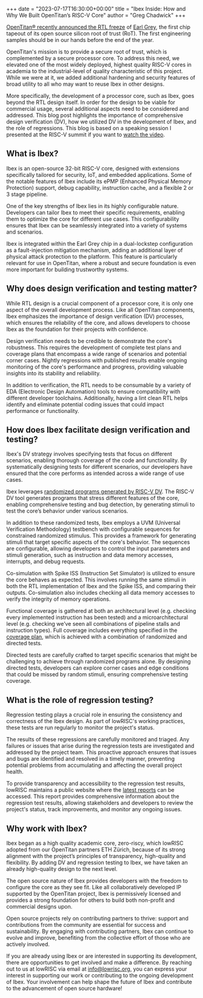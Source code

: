 +++
date = "2023-07-17T16:30:00+00:00"
title = "Ibex Inside: How and Why We Built OpenTitan’s RISC-V Core"
author = "Greg Chadwick"
+++

[OpenTitan® recently announced the RTL freeze](https://lowrisc.org/blog/2023/06/opentitans-rtl-freeze-leveraging-transparency-to-create-trustworthy-computing/) of [Earl Grey](https://opentitan.org/book/hw/top_earlgrey/doc/specification.html), the first chip tapeout of its open source silicon root of trust (RoT). The first engineering samples should be in our hands before the end of the year. 

OpenTitan's mission is to provide a secure root of trust, which is complemented by a secure processor core. To address this need, we elevated one of the most widely deployed, highest quality RISC-V cores in academia to the industrial-level of quality characteristic of this project. While we were at it, we added additional hardening and security features of broad utility to all who may want to reuse Ibex in other designs.

More specifically, the development of a processor core, such as Ibex, goes beyond the RTL design itself. In order for the design to be viable for commercial usage, several additional aspects need to be considered and addressed. This blog post highlights the importance of comprehensive design verification (DV), how we utilized DV in the development of Ibex, and the role of regressions. This blog is based on a speaking session I presented at the RISC-V summit if you want to [watch the video](https://www.youtube.com/watch?v=EYyi8ZhEQxA).

## What is Ibex?

Ibex is an open-source 32-bit RISC-V core, designed with extensions specifically tailored for security, IoT, and embedded applications. Some of the notable features of Ibex include its ePMP (Enhanced Physical Memory Protection) support, debug capability, instruction cache, and a flexible 2 or 3 stage pipeline.

One of the key strengths of Ibex lies in its highly configurable nature. Developers can tailor Ibex to meet their specific requirements, enabling them to optimize the core for different use cases. This configurability ensures that Ibex can be seamlessly integrated into a variety of systems and scenarios.

Ibex is integrated within the Earl Grey chip in a dual-lockstep configuration as a fault-injection mitigation mechanism, adding an additional layer of physical attack protection to the platform. This feature is particularly relevant for use in OpenTitan, where a robust and secure foundation is even more important for building trustworthy systems.

## Why does design verification and testing matter?

While RTL design is a crucial component of a processor core, it is only one aspect of the overall development process. Like all OpenTitan components, Ibex emphasizes the importance of design verification (DV) processes, which ensures the reliability of the core, and allows developers to choose Ibex as the foundation for their projects with confidence.

Design verification needs to be credible to demonstrate the core's robustness. This requires the development of complete test plans and coverage plans that encompass a wide range of scenarios and potential corner cases. Nightly regressions with published results enable ongoing monitoring of the core's performance and progress, providing valuable insights into its stability and reliability.

In addition to verification, the RTL needs to be consumable by a variety of EDA (Electronic Design Automation) tools to ensure compatibility with different developer toolchains. Additionally, having a lint clean RTL helps identify and eliminate potential coding issues that could impact performance or functionality.

## How does Ibex facilitate design verification and testing?

Ibex's DV strategy involves specifying tests that focus on different scenarios, enabling thorough coverage of the code and functionality. By systematically designing tests for different scenarios, our developers have ensured that the core performs as intended across a wide range of use cases.

Ibex leverages [randomized programs generated by RISC-V DV](https://github.com/chipsalliance/riscv-dv). The RISC-V DV tool generates programs that stress different features of the core, enabling comprehensive testing and bug detection, by generating stimuli to test the core’s behavior under various scenarios.

In addition to these randomized tests, Ibex employs a UVM (Universal Verification Methodology) testbench with configurable sequences for constrained randomized stimulus. This provides a framework for generating stimuli that target specific aspects of the core's behavior. The sequences are configurable, allowing developers to control the input parameters and stimuli generation, such as instruction and data memory accesses, interrupts, and debug requests.

Co-simulation with Spike ISS (Instruction Set Simulator) is utilized to ensure the core behaves as expected. This involves running the same stimuli in both the RTL implementation of Ibex and the Spike ISS, and comparing their outputs. Co-simulation also includes checking all data memory accesses to verify the integrity of memory operations.

Functional coverage is gathered at both an architectural level (e.g. checking every implemented instruction has been tested) and a microarchitectural level (e.g. checking we’ve seen all combinations of pipeline stalls and instruction types). Full coverage includes everything specified in the [coverage plan](https://ibex-core.readthedocs.io/en/latest/03_reference/coverage_plan.html), which is achieved with a combination of randomized and directed tests.

Directed tests are carefully crafted to target specific scenarios that might be challenging to achieve through randomized programs alone. By designing directed tests, developers can explore corner cases and edge conditions that could be missed by random stimuli, ensuring comprehensive testing coverage.

## What is the role of regression testing?

Regression testing plays a crucial role in ensuring the consistency and correctness of the Ibex design. As part of lowRISC's working practices, these tests are run regularly to monitor the project's status.

The results of these regressions are carefully monitored and triaged. Any failures or issues that arise during the regression tests are investigated and addressed by the project team. This proactive approach ensures that issues and bugs are identified and resolved in a timely manner, preventing potential problems from accumulating and affecting the overall project health.

To provide transparency and accessibility to the regression test results, lowRISC maintains a public website where the [latest reports](https://ibex.reports.lowrisc.org/opentitan/latest/report.html) can be accessed. This report provides comprehensive information about the regression test results, allowing stakeholders and developers to review the project's status, track improvements, and monitor any ongoing issues.

## Why work with Ibex?

Ibex began as a high quality academic core, zero-riscy, which lowRISC adopted from our OpenTitan partners ETH Zürich, because of its strong alignment with the project’s principles of transparency, high-quality and flexibility. By adding DV and regression testing to Ibex, we have taken an already high-quality design to the next level.

The open source nature of Ibex provides developers with the freedom to configure the core as they see fit. Like all collaboratively developed IP supported by the OpenTitan project, Ibex is permissively licensed and provides a strong foundation for others to build both non-profit and commercial designs upon.

Open source projects rely on contributing partners to thrive: support and contributions from the community are essential for success and sustainability. By engaging with contributing partners, Ibex can continue to evolve and improve, benefiting from the collective effort of those who are actively involved.

If you are already using Ibex or are interested in supporting its development, there are opportunities to get involved and make a difference. By reaching out to us at lowRISC via email at [info@lowrisc.org](mailto:info@lowrisc.org), you can express your interest in supporting our work or contributing to the ongoing development of Ibex. Your involvement can help shape the future of Ibex and contribute to the advancement of open source hardware!

